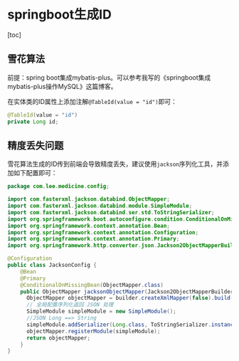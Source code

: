 # springboot生成ID

[toc]



## 雪花算法

前提：spring boot集成mybatis-plus。可以参考我写的《springboot集成mybatis-plus操作MySQL》这篇博客。

在实体类的ID属性上添加注解`@TableId(value = "id")`即可：

```java
@TableId(value = "id")
private Long id;
```



## 精度丢失问题

雪花算法生成的ID传到前端会导致精度丢失，建议使用`jackson`序列化工具，并添加如下配置即可：

```java
package com.lee.medicine.config;

import com.fasterxml.jackson.databind.ObjectMapper;
import com.fasterxml.jackson.databind.module.SimpleModule;
import com.fasterxml.jackson.databind.ser.std.ToStringSerializer;
import org.springframework.boot.autoconfigure.condition.ConditionalOnMissingBean;
import org.springframework.context.annotation.Bean;
import org.springframework.context.annotation.Configuration;
import org.springframework.context.annotation.Primary;
import org.springframework.http.converter.json.Jackson2ObjectMapperBuilder;

@Configuration
public class JacksonConfig {
    @Bean
    @Primary
    @ConditionalOnMissingBean(ObjectMapper.class)
    public ObjectMapper jacksonObjectMapper(Jackson2ObjectMapperBuilder builder) {
      ObjectMapper objectMapper = builder.createXmlMapper(false).build();
      // 全局配置序列化返回 JSON 处理
      SimpleModule simpleModule = new SimpleModule();
      //JSON Long ==> String
      simpleModule.addSerializer(Long.class, ToStringSerializer.instance);
      objectMapper.registerModule(simpleModule);
      return objectMapper;
    }
}
```

